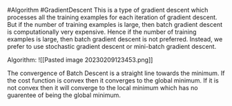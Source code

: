 #Algorithm 
#GradientDescent
This is a type of gradient descent which processes all the training examples for each iteration of gradient descent. But if the number of training examples is large, then batch gradient descent is computationally very expensive. Hence if the number of training examples is large, then batch gradient descent is not preferred. Instead, we prefer to use stochastic gradient descent or mini-batch gradient descent.

Algorithm: 
![[Pasted image 20230209123453.png]]

The convergence of Batch Descent is a straight line towards the minimum. If the cost function is convex then it converges to the global minimum. If it is not convex then it will converge to the local minimum which has no guarentee of being the global minimum. 